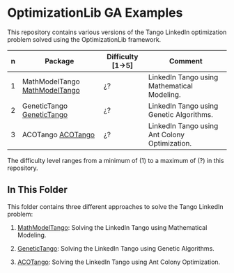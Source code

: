# OptimizationLib GA Examples
This repository contains various versions of the Tango LinkedIn optimization problem solved using the OptimizationLib framework.


| n | Package                                                                                                                                                         | Difficulty [1&rarr;5] | Comment                                       |
|---|-----------------------------------------------------------------------------------------------------------------------------------------------------------------|-----------------------|-----------------------------------------------|
| 1 | MathModelTango [MathModelTango](https://github.com/SergioOyaga/LinkedInOptimizationExamples/tree/master/src/main/java/org/soyaga/examples/Tango/MathModelTango) | ¿?                    | LinkedIn Tango using Mathematical Modeling.   |
| 2 | GeneticTango [GeneticTango](https://github.com/SergioOyaga/LinkedInOptimizationExamples/tree/master/src/main/java/org/soyaga/examples/Tango/GeneticTango)       | ¿?                    | LinkedIn Tango using Genetic Algorithms.      |
| 3 | ACOTango [ACOTango](https://github.com/SergioOyaga/LinkedInOptimizationExamples/tree/master/src/main/java/org/soyaga/examples/Tango/ACOTango)                   | ¿?                    | LinkedIn Tango using Ant Colony Optimization. |

The difficulty level ranges from a minimum of (1) to a maximum of (?) in this repository.

## In This Folder

This folder contains three different approaches to solve the Tango LinkedIn problem:

1. [MathModelTango](https://github.com/SergioOyaga/LinkedInOptimizationExamples/tree/master/src/main/java/org/soyaga/examples/Tango/MathModelTango):
   Solving the LinkedIn Tango using Mathematical Modeling.

2. [GeneticTango](https://github.com/SergioOyaga/LinkedInOptimizationExamples/tree/master/src/main/java/org/soyaga/examples/Tango/GeneticTango):
   Solving the LinkedIn Tango using Genetic Algorithms.

3. [ACOTango](https://github.com/SergioOyaga/LinkedInOptimizationExamples/tree/master/src/main/java/org/soyaga/examples/Tango/ACOTango):
   Solving the LinkedIn Tango using Ant Colony Optimization.

